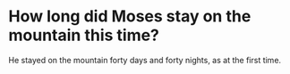 # How long did Moses stay on the mountain this time?

He stayed on the mountain forty days and forty nights, as at the first time.
